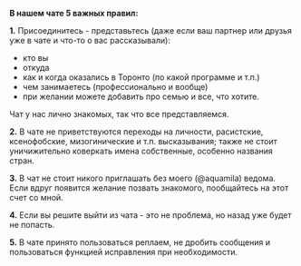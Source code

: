 __В нашем чате 5 важных правил:__

__1.__ Присоединитесь - представьтесь (даже если ваш партнер или друзья уже в чате и что-то о вас рассказывали):
- кто вы
- откуда
- как и когда оказались в Торонто (по какой программе и т.п.)
- чем занимаетесь (профессионально и вообще)
- при желании можете добавить про семью и все, что хотите. 

Чат у нас лично знакомых, так что все представляемся.

__2.__ В чате не приветствуются переходы на личности, расистские, ксенофобские, мизогинические и т.п. высказывания; также не стоит уничижительно коверкать имена собственные, особенно названия стран.

__3.__ В чат не стоит никого приглашать без моего (@aquamila) ведома. Если вдруг появится желание позвать знакомого, пообщайтесь на этот счет со мной. 

__4.__ Если вы решите выйти из чата - это не проблема, но назад уже будет не попасть.

__5.__ В чате принято пользоваться реплаем, не дробить сообщения и пользоваться функцией исправления при необходимости. 

